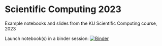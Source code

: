 # Scientific Computing 2023
Example notebooks and slides from the KU Scientific Computing course, 2023

Launch notebook(s) in a binder session:
[![Binder](http://mybinder.org/badge_logo.svg)](http://mybinder.org/v2/gh/gbrammer/scientific-computing/HEAD)

